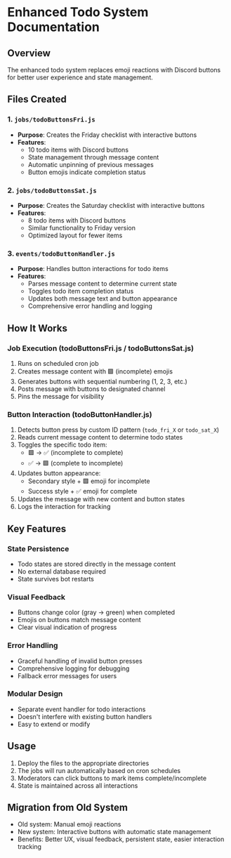 # Enhanced Todo System Documentation

## Overview
The enhanced todo system replaces emoji reactions with Discord buttons for better user experience and state management.

## Files Created

### 1. `jobs/todoButtonsFri.js`
- **Purpose**: Creates the Friday checklist with interactive buttons
- **Features**:
  - 10 todo items with Discord buttons
  - State management through message content
  - Automatic unpinning of previous messages
  - Button emojis indicate completion status

### 2. `jobs/todoButtonsSat.js`
- **Purpose**: Creates the Saturday checklist with interactive buttons
- **Features**:
  - 8 todo items with Discord buttons
  - Similar functionality to Friday version
  - Optimized layout for fewer items

### 3. `events/todoButtonHandler.js`
- **Purpose**: Handles button interactions for todo items
- **Features**:
  - Parses message content to determine current state
  - Toggles todo item completion status
  - Updates both message text and button appearance
  - Comprehensive error handling and logging

## How It Works

### Job Execution (todoButtonsFri.js / todoButtonsSat.js)
1. Runs on scheduled cron job
2. Creates message content with 🟩 (incomplete) emojis
3. Generates buttons with sequential numbering (1, 2, 3, etc.)
4. Posts message with buttons to designated channel
5. Pins the message for visibility

### Button Interaction (todoButtonHandler.js)
1. Detects button press by custom ID pattern (`todo_fri_X` or `todo_sat_X`)
2. Reads current message content to determine todo states
3. Toggles the specific todo item:
   - 🟩 → ✅ (incomplete to complete)
   - ✅ → 🟩 (complete to incomplete)
4. Updates button appearance:
   - Secondary style + 🟩 emoji for incomplete
   - Success style + ✅ emoji for complete
5. Updates the message with new content and button states
6. Logs the interaction for tracking

## Key Features

### State Persistence
- Todo states are stored directly in the message content
- No external database required
- State survives bot restarts

### Visual Feedback
- Buttons change color (gray → green) when completed
- Emojis on buttons match message content
- Clear visual indication of progress

### Error Handling
- Graceful handling of invalid button presses
- Comprehensive logging for debugging
- Fallback error messages for users

### Modular Design
- Separate event handler for todo interactions
- Doesn't interfere with existing button handlers
- Easy to extend or modify

## Usage
1. Deploy the files to the appropriate directories
2. The jobs will run automatically based on cron schedules
3. Moderators can click buttons to mark items complete/incomplete
4. State is maintained across all interactions

## Migration from Old System
- Old system: Manual emoji reactions
- New system: Interactive buttons with automatic state management
- Benefits: Better UX, visual feedback, persistent state, easier interaction tracking